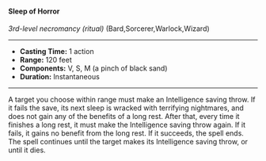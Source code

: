 #### Sleep of Horror
*3rd-level necromancy* *(ritual)* (Bard,Sorcerer,Warlock,Wizard)
___
- **Casting Time:** 1 action
- **Range:** 120 feet
- **Components:** V, S, M (a pinch of black sand)
- **Duration:** Instantaneous
---
A target you choose within range must make an
Intelligence saving throw. If it fails the save, its next
sleep is wracked with terrifying nightmares, and
does not gain any of the benefits of a long rest. After
that, every time it finishes a long rest, it must make
the Intelligence saving throw again. If it fails, it
gains no benefit from the long rest. If it succeeds,
the spell ends. The spell continues until the target
makes its Intelligence saving throw, or until it dies.

